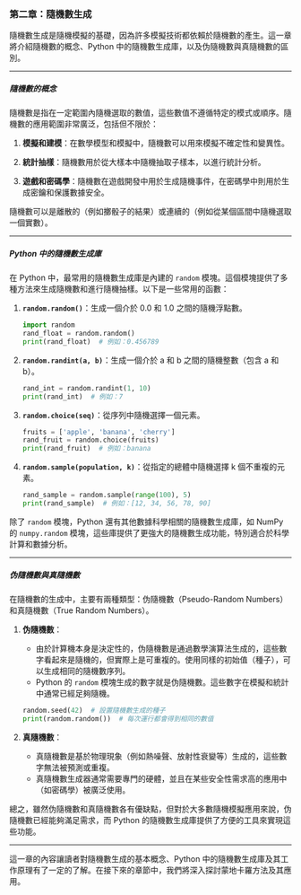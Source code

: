 ### 第二章：隨機數生成

隨機數生成是隨機模擬的基礎，因為許多模擬技術都依賴於隨機數的產生。這一章將介紹隨機數的概念、Python 中的隨機數生成庫，以及伪隨機數與真隨機數的區別。

---

##### 隨機數的概念

隨機數是指在一定範圍內隨機選取的數值，這些數值不遵循特定的模式或順序。隨機數的應用範圍非常廣泛，包括但不限於：

1. **模擬和建模**：在數學模型和模擬中，隨機數可以用來模擬不確定性和變異性。

2. **統計抽樣**：隨機數用於從大樣本中隨機抽取子樣本，以進行統計分析。

3. **遊戲和密碼學**：隨機數在遊戲開發中用於生成隨機事件，在密碼學中則用於生成密鑰和保護數據安全。

隨機數可以是離散的（例如擲骰子的結果）或連續的（例如從某個區間中隨機選取一個實數）。

---

##### Python 中的隨機數生成庫

在 Python 中，最常用的隨機數生成庫是內建的 `random` 模塊。這個模塊提供了多種方法來生成隨機數和進行隨機抽樣。以下是一些常用的函數：

1. **`random.random()`**：生成一個介於 0.0 和 1.0 之間的隨機浮點數。

   ```python
   import random
   rand_float = random.random()
   print(rand_float)  # 例如：0.456789
   ```

2. **`random.randint(a, b)`**：生成一個介於 a 和 b 之間的隨機整數（包含 a 和 b）。

   ```python
   rand_int = random.randint(1, 10)
   print(rand_int)  # 例如：7
   ```

3. **`random.choice(seq)`**：從序列中隨機選擇一個元素。

   ```python
   fruits = ['apple', 'banana', 'cherry']
   rand_fruit = random.choice(fruits)
   print(rand_fruit)  # 例如：banana
   ```

4. **`random.sample(population, k)`**：從指定的總體中隨機選擇 k 個不重複的元素。

   ```python
   rand_sample = random.sample(range(100), 5)
   print(rand_sample)  # 例如：[12, 34, 56, 78, 90]
   ```

除了 `random` 模塊，Python 還有其他數據科學相關的隨機數生成庫，如 NumPy 的 `numpy.random` 模塊，這些庫提供了更強大的隨機數生成功能，特別適合於科學計算和數據分析。

---

##### 伪隨機數與真隨機數

在隨機數的生成中，主要有兩種類型：伪隨機數（Pseudo-Random Numbers）和真隨機數（True Random Numbers）。

1. **伪隨機數**：
   - 由於計算機本身是決定性的，伪隨機數是通過數學演算法生成的，這些數字看起來是隨機的，但實際上是可重複的。使用同樣的初始值（種子），可以生成相同的隨機數序列。
   - Python 的 `random` 模塊生成的數字就是伪隨機數。這些數字在模擬和統計中通常已經足夠隨機。

   ```python
   random.seed(42)  # 設置隨機數生成的種子
   print(random.random())  # 每次運行都會得到相同的數值
   ```

2. **真隨機數**：
   - 真隨機數是基於物理現象（例如熱噪聲、放射性衰變等）生成的，這些數字無法被預測或重複。
   - 真隨機數生成器通常需要專門的硬體，並且在某些安全性需求高的應用中（如密碼學）被廣泛使用。

總之，雖然伪隨機數和真隨機數各有優缺點，但對於大多數隨機模擬應用來說，伪隨機數已經能夠滿足需求，而 Python 的隨機數生成庫提供了方便的工具來實現這些功能。

---

這一章的內容讓讀者對隨機數生成的基本概念、Python 中的隨機數生成庫及其工作原理有了一定的了解。在接下來的章節中，我們將深入探討蒙地卡羅方法及其應用。